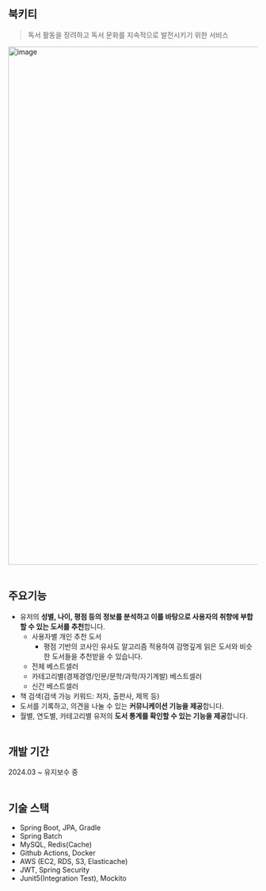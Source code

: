 ## 북키티
> 독서 활동을 장려하고 독서 문화를 지속적으로 발전시키기 위한 서비스

<img width="1044" alt="image" src="https://github.com/user-attachments/assets/97b1c0c0-f2cc-4b59-abc0-5c2404b2eee1">
<br><br>

## 주요기능
- 유저의 **성별, 나이, 평점 등의 정보를 분석하고 이를 바탕으로 사용자의 취향에 부합할 수 있는 도서를 추천**합니다. 
  - 사용자별 개인 추천 도서
      - 평점 기반의 코사인 유사도 알고리즘 적용하여 감명깊게 읽은 도서와 비슷한 도서들을 추천받을 수 있습니다.
  - 전체 베스트셀러
  - 카테고리별(경제경영/인문/문학/과학/자기계발) 베스트셀러
  - 신간 베스트셀러 
- 책 검색(검색 가능 키워드: 저자, 출판사, 제목 등)
- 도서를 기록하고, 의견을 나눌 수 있는 **커뮤니케이션 기능을 제공**합니다. 
- 월별, 연도별, 카테고리별 유저의 **도서 통계를 확인할 수 있는 기능을 제공**합니다. 
<br><br>
## 개발 기간 
2024.03 ~ 유지보수 중 
<br><br>
##  기술 스택 
- Spring Boot, JPA, Gradle
- Spring Batch  
- MySQL, Redis(Cache)
- Github Actions, Docker
- AWS (EC2, RDS, S3, Elasticache) 
- JWT, Spring Security
- Junit5(Integration Test), Mockito 
<br><br>




